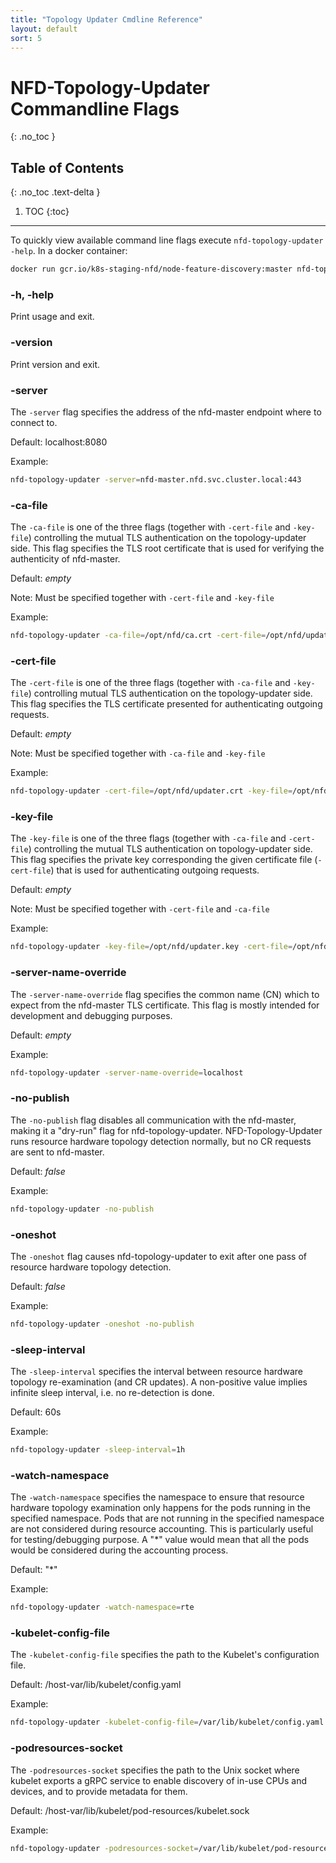 ```yaml
---
title: "Topology Updater Cmdline Reference"
layout: default
sort: 5
---
```


# NFD-Topology-Updater Commandline Flags

{: .no_toc }

## Table of Contents

{: .no_toc .text-delta }

1. TOC
{:toc}

---

To quickly view available command line flags execute `nfd-topology-updater -help`.
In a docker container:

```bash
docker run gcr.io/k8s-staging-nfd/node-feature-discovery:master nfd-topology-updater -help
```

### -h, -help

Print usage and exit.

### -version

Print version and exit.

### -server

The `-server` flag specifies the address of the nfd-master endpoint where to
connect to.

Default: localhost:8080

Example:

```bash
nfd-topology-updater -server=nfd-master.nfd.svc.cluster.local:443
```

### -ca-file

The `-ca-file` is one of the three flags (together with `-cert-file` and
`-key-file`) controlling the mutual TLS authentication on the topology-updater side.
This flag specifies the TLS root certificate that is used for verifying the
authenticity of nfd-master.

Default: *empty*

Note: Must be specified together with `-cert-file` and `-key-file`

Example:

```bash
nfd-topology-updater -ca-file=/opt/nfd/ca.crt -cert-file=/opt/nfd/updater.crt -key-file=/opt/nfd/updater.key
```

### -cert-file

The `-cert-file` is one of the three flags (together with `-ca-file` and
`-key-file`) controlling mutual TLS authentication on the topology-updater
side. This flag specifies the TLS certificate presented for authenticating
outgoing requests.

Default: *empty*

Note: Must be specified together with `-ca-file` and `-key-file`

Example:

```bash
nfd-topology-updater -cert-file=/opt/nfd/updater.crt -key-file=/opt/nfd/updater.key -ca-file=/opt/nfd/ca.crt
```

### -key-file

The `-key-file` is one of the three flags (together with `-ca-file` and
`-cert-file`) controlling the mutual TLS authentication on topology-updater
side. This flag specifies the private key corresponding the given certificate file
(`-cert-file`) that is used for authenticating outgoing requests.

Default: *empty*

Note: Must be specified together with `-cert-file` and `-ca-file`

Example:

```bash
nfd-topology-updater -key-file=/opt/nfd/updater.key -cert-file=/opt/nfd/updater.crt -ca-file=/opt/nfd/ca.crt
```

### -server-name-override

The `-server-name-override` flag specifies the common name (CN) which to
expect from the nfd-master TLS certificate. This flag is mostly intended for
development and debugging purposes.

Default: *empty*

Example:

```bash
nfd-topology-updater -server-name-override=localhost
```

### -no-publish

The `-no-publish` flag disables all communication with the nfd-master, making
it a "dry-run" flag for nfd-topology-updater. NFD-Topology-Updater runs
resource hardware topology detection normally, but no CR requests are sent to
nfd-master.

Default: *false*

Example:

```bash
nfd-topology-updater -no-publish
```

### -oneshot

The `-oneshot` flag causes nfd-topology-updater to exit after one pass of
resource hardware topology detection.

Default: *false*

Example:

```bash
nfd-topology-updater -oneshot -no-publish
```

### -sleep-interval

The `-sleep-interval` specifies the interval between resource hardware
topology re-examination (and CR updates). A non-positive value implies
infinite sleep interval, i.e. no re-detection is done.

Default: 60s

Example:

```bash
nfd-topology-updater -sleep-interval=1h
```

### -watch-namespace

The `-watch-namespace` specifies the namespace to ensure that resource
hardware topology examination only happens for the pods running in the
specified namespace. Pods that are not running in the specified namespace
are not considered during resource accounting. This is particularly useful
for testing/debugging purpose. A "*" value would mean that all the pods would
be considered during the accounting process.

Default: "*"

Example:

```bash
nfd-topology-updater -watch-namespace=rte
```

### -kubelet-config-file

The `-kubelet-config-file` specifies the path to the Kubelet's configuration
file.

Default:  /host-var/lib/kubelet/config.yaml

Example:

```bash
nfd-topology-updater -kubelet-config-file=/var/lib/kubelet/config.yaml
```

### -podresources-socket

The `-podresources-socket` specifies the path to the Unix socket where kubelet
exports a gRPC service to enable discovery of in-use CPUs and devices, and to
provide metadata for them.

Default:  /host-var/lib/kubelet/pod-resources/kubelet.sock

Example:

```bash
nfd-topology-updater -podresources-socket=/var/lib/kubelet/pod-resources/kubelet.sock
```
